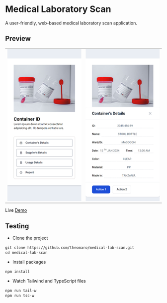 # Medical Laboratory Scan

A user-friendly, web-based medical laboratory scan application.

## Preview

|                    |                     |
| :----------------: | :-----------------: |
| ![](./preview.png) | ![](./preview2.png) |

Live [Demo](https://theomaro.github.io/medical-lab-scan/)

## Testing

- Clone the project

```npm
git clone https://github.com/theomaro/medical-lab-scan.git
cd medical-lab-scan
```

- Install packages

```npm
npm install
```

- Watch Tailwind and TypeScript files

```npm
npm run tail-w
npm run tsc-w
```
